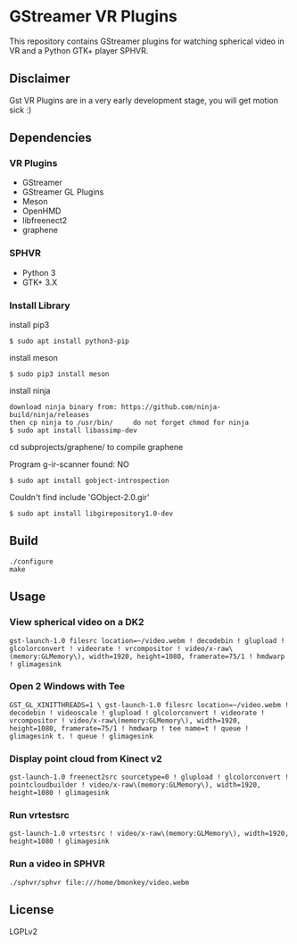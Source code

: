 # GStreamer VR Plugins

This repository contains GStreamer plugins for watching spherical video in VR and a Python GTK+ player SPHVR.

## Disclaimer

Gst VR Plugins are in a very early development stage, you will get motion sick :)

## Dependencies

### VR Plugins

* GStreamer
* GStreamer GL Plugins
* Meson
* OpenHMD
* libfreenect2
* graphene

### SPHVR

* Python 3
* GTK+ 3.X

### Install Library
install pip3
```
$ sudo apt install python3-pip
```
install meson
```
$ sudo pip3 install meson
```
install ninja
```
download ninja binary from: https://github.com/ninja-build/ninja/releases
then cp ninja to /usr/bin/     do not forget chmod for ninja
$ sudo apt install libassimp-dev
```
cd subprojects/graphene/ to compile graphene

Program g-ir-scanner found: NO
```
$ sudo apt install gobject-introspection
```
Couldn't find include 'GObject-2.0.gir'
```
$ sudo apt install libgirepository1.0-dev
```
## Build

```
./configure
make
```

## Usage

### View spherical video on a DK2

```
gst-launch-1.0 filesrc location=~/video.webm ! decodebin ! glupload ! glcolorconvert ! videorate ! vrcompositor ! video/x-raw\(memory:GLMemory\), width=1920, height=1080, framerate=75/1 ! hmdwarp ! glimagesink
```

### Open 2 Windows with Tee

```
GST_GL_XINITTHREADS=1 \ gst-launch-1.0 filesrc location=~/video.webm ! decodebin ! videoscale ! glupload ! glcolorconvert ! videorate ! vrcompositor ! video/x-raw\(memory:GLMemory\), width=1920, height=1080, framerate=75/1 ! hmdwarp ! tee name=t ! queue ! glimagesink t. ! queue ! glimagesink
```

### Display point cloud from Kinect v2

```
gst-launch-1.0 freenect2src sourcetype=0 ! glupload ! glcolorconvert ! pointcloudbuilder ! video/x-raw\(memory:GLMemory\), width=1920, height=1080 ! glimagesink
```


### Run vrtestsrc

```
gst-launch-1.0 vrtestsrc ! video/x-raw\(memory:GLMemory\), width=1920, height=1080 ! glimagesink
```

### Run a video in SPHVR

```
./sphvr/sphvr file:///home/bmonkey/video.webm
```

## License

LGPLv2
